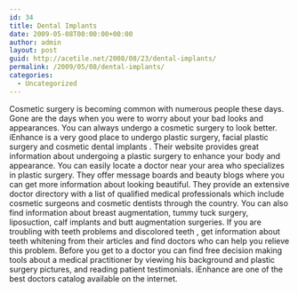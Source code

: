 ```yaml
---
id: 34
title: Dental Implants
date: 2009-05-08T00:00:00+00:00
author: admin
layout: post
guid: http://acetile.net/2008/08/23/dental-implants/
permalink: /2009/05/08/dental-implants/
categories:
  - Uncategorized
---
```

Cosmetic surgery is becoming common with numerous people these days. Gone are the days when you were to worry about your bad looks and appearances. You can always undergo a cosmetic surgery to look better. iEnhance is a very good place to undergo plastic surgery, facial plastic surgery and cosmetic dental implants . Their website provides great information about undergoing a plastic surgery to enhance your body and appearance. You can easily locate a doctor near your area who specializes in plastic surgery. They offer message boards and beauty blogs where you can get more information about looking beautiful. They provide an extensive doctor directory with a list of qualified medical professionals which include cosmetic surgeons and cosmetic dentists through the country. You can also find information about breast augmentation, tummy tuck surgery, liposuction, calf implants and butt augmentation surgeries. If you are troubling with teeth problems and discolored teeth , get information about teeth whitening from their articles and find doctors who can help you relieve this problem. Before you get to a doctor you can find free decision making tools about a medical practitioner by viewing his background and plastic surgery pictures, and reading patient testimonials. iEnhance are one of the best doctors catalog available on the internet.